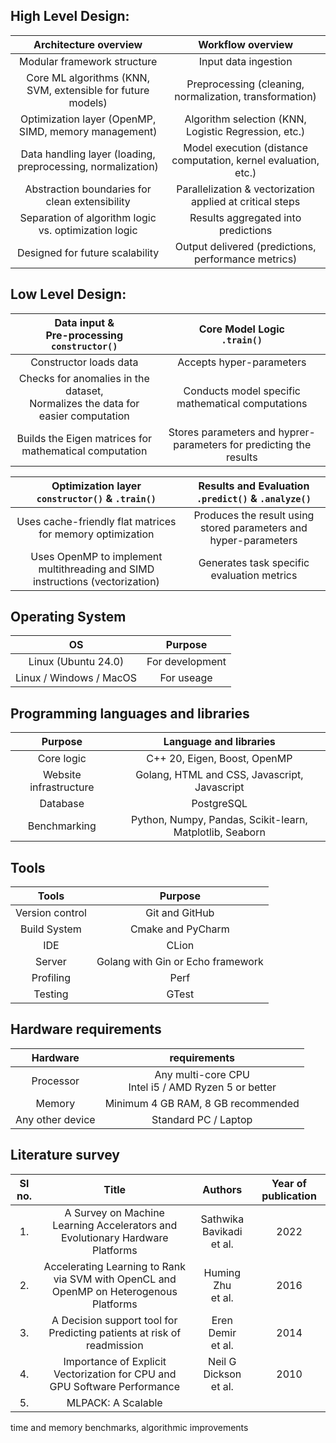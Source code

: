 ## High Level Design:

| Architecture overview | Workflow overview |
|:---------------------:|:-----------------:|
| Modular framework structure |Input data ingestion |
| Core ML algorithms (KNN, SVM, extensible for future models) | Preprocessing (cleaning, normalization, transformation) |
| Optimization layer (OpenMP, SIMD, memory management) | Algorithm selection (KNN, Logistic Regression, etc.) |
| Data handling layer (loading, preprocessing, normalization) | Model execution (distance computation, kernel evaluation, etc.) |
| Abstraction boundaries for clean extensibility |Parallelization & vectorization applied at critical steps |
| Separation of algorithm logic vs. optimization logic | Results aggregated into predictions |
| Designed for future scalability | Output delivered (predictions, performance metrics) |

## Low Level Design:

|Data input &<br>Pre-processing<br>`constructor()`| Core Model Logic<br>`.train()`|
|:-----------------------------------------------:|:-----------------------------:|
| Constructor loads data | Accepts hyper-parameters |
| Checks for anomalies in the dataset,<br>Normalizes the data for easier computation | Conducts model specific mathematical computations |
| Builds the Eigen matrices for mathematical computation | Stores parameters and hyprer-parameters for predicting the results | 

| Optimization layer<br>`constructor()` & `.train()` | Results and Evaluation<br>`.predict()` & `.analyze()` |
|:--------------------------------------------------:|:-----------------------------------------------------:|
| Uses cache-friendly flat matrices for memory optimization | Produces the result using stored parameters and hyper-parameters |
| Uses OpenMP to implement multithreading and SIMD instructions (vectorization) | Generates task specific evaluation metrics |

## Operating System 
| OS | Purpose |
|:--:|:--:|
| Linux (Ubuntu 24.0) | For development |
| Linux / Windows / MacOS | For useage |

## Programming languages and libraries
| Purpose | Language and libraries |
|:--:|:--:|
| Core logic | C++ 20, Eigen, Boost, OpenMP|
| Website infrastructure | Golang, HTML and CSS, Javascript, Javascript |
| Database | PostgreSQL |
| Benchmarking | Python, Numpy, Pandas, Scikit-learn, Matplotlib, Seaborn |

## Tools
| Tools | Purpose |
|:--:|:--:|
| Version control | Git and GitHub |
| Build System | Cmake and PyCharm |
| IDE | CLion |
| Server | Golang with Gin or Echo framework |
| Profiling | Perf |
| Testing | GTest |

## Hardware requirements
| Hardware | requirements |
|:--:|:--:|
| Processor | Any multi-core CPU<br>Intel i5 / AMD Ryzen 5 or better |
| Memory | Minimum 4 GB RAM, 8 GB recommended |
| Any other device | Standard PC / Laptop | 

## Literature survey
| Sl no. | Title | Authors | Year of publication |
|:--:|:--:|:--:|:--:|
| 1. |A Survey on Machine Learning Accelerators and Evolutionary Hardware Platforms | Sathwika Bavikadi<br>et al. | 2022 |  
| 2. |Accelerating Learning to Rank via SVM with OpenCL and OpenMP on Heterogenous Platforms | Huming  Zhu<br>et al. | 2016 |  
| 3. |A Decision support tool for Predicting patients at risk of readmission | Eren Demir<br>et al. | 2014 |  
| 4. |Importance of Explicit Vectorization for CPU and GPU Software Performance | Neil G Dickson<br>et al. | 2010 |  
| 5. |MLPACK: A Scalable

time and memory benchmarks, algorithmic improvements
